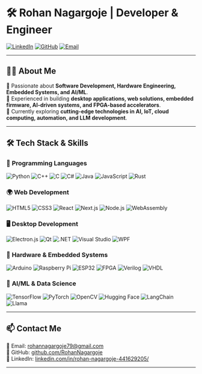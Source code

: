 # 🛠 **Rohan Nagargoje** | Developer & Engineer  

[![LinkedIn](https://img.shields.io/badge/LinkedIn-Connect-blue?style=flat&logo=linkedin)](https://www.linkedin.com/in/rohan-nagargoje-441629205/)  [![GitHub](https://img.shields.io/badge/GitHub-Profile-black?style=flat&logo=github)](https://github.com/RohanNagargoje)  [![Email](https://img.shields.io/badge/Email-Contact-red?style=flat&logo=gmail)](mailto:rohannagargoje79@gmail.com)  

---

## 👨‍💻 **About Me**  
🔹 Passionate about **Software Development, Hardware Engineering, Embedded Systems, and AI/ML**.  
🔹 Experienced in building **desktop applications, web solutions, embedded firmware, AI-driven systems, and FPGA-based accelerators**.  
🔹 Currently exploring **cutting-edge technologies in AI, IoT, cloud computing, automation, and LLM development**.  

---

## 🛠 **Tech Stack & Skills**  

### 🚀 **Programming Languages**  
![Python](https://img.shields.io/badge/Python-3776AB?style=flat&logo=python&logoColor=white) ![C++](https://img.shields.io/badge/C++-00599C?style=flat&logo=cplusplus&logoColor=white) ![C](https://img.shields.io/badge/C-239120?style=flat&logo=c&logoColor=white) ![C#](https://img.shields.io/badge/C%23-239120?style=flat&logo=csharp&logoColor=white) ![Java](https://img.shields.io/badge/Java-007396?style=flat&logo=java&logoColor=white) ![JavaScript](https://img.shields.io/badge/JavaScript-F7DF1E?style=flat&logo=javascript&logoColor=black) ![Rust](https://img.shields.io/badge/Rust-000000?style=flat&logo=rust&logoColor=white)  

### 🌍 **Web Development**  
![HTML5](https://img.shields.io/badge/HTML5-E34F26?style=flat&logo=html5&logoColor=white) ![CSS3](https://img.shields.io/badge/CSS3-1572B6?style=flat&logo=css3&logoColor=white) ![React](https://img.shields.io/badge/React-61DAFB?style=flat&logo=react&logoColor=black) ![Next.js](https://img.shields.io/badge/Next.js-000000?style=flat&logo=next.js&logoColor=white) ![Node.js](https://img.shields.io/badge/Node.js-339933?style=flat&logo=node.js&logoColor=white) ![WebAssembly](https://img.shields.io/badge/WebAssembly-654FF0?style=flat&logo=WebAssembly&logoColor=white)  

### 🖥️ **Desktop Development**  
![Electron.js](https://img.shields.io/badge/Electron-47848F?style=flat&logo=electron&logoColor=white) ![Qt](https://img.shields.io/badge/Qt-41CD52?style=flat&logo=qt&logoColor=white) ![.NET](https://img.shields.io/badge/.NET-512BD4?style=flat&logo=dotnet&logoColor=white) ![Visual Studio](https://img.shields.io/badge/Visual%20Studio-5C2D91?style=flat&logo=visualstudio&logoColor=white) ![WPF](https://img.shields.io/badge/WPF-512BD4?style=flat&logo=windows&logoColor=white)  

### 🔧 **Hardware & Embedded Systems**  
![Arduino](https://img.shields.io/badge/Arduino-00979D?style=flat&logo=arduino&logoColor=white) ![Raspberry Pi](https://img.shields.io/badge/Raspberry%20Pi-C51A4A?style=flat&logo=raspberry-pi&logoColor=white) ![ESP32](https://img.shields.io/badge/ESP32-000000?style=flat&logo=espressif&logoColor=white) ![FPGA](https://img.shields.io/badge/FPGA-FF4500?style=flat&logo=intel&logoColor=white) ![Verilog](https://img.shields.io/badge/Verilog-000000?style=flat) ![VHDL](https://img.shields.io/badge/VHDL-800080?style=flat)  

### 🤖 **AI/ML & Data Science**  
![TensorFlow](https://img.shields.io/badge/TensorFlow-FF6F00?style=flat&logo=tensorflow&logoColor=white) ![PyTorch](https://img.shields.io/badge/PyTorch-EE4C2C?style=flat&logo=pytorch&logoColor=white) ![OpenCV](https://img.shields.io/badge/OpenCV-5C3EE8?style=flat&logo=opencv&logoColor=white) ![Hugging Face](https://img.shields.io/badge/Hugging%20Face-FFD500?style=flat&logo=huggingface&logoColor=black) ![LangChain](https://img.shields.io/badge/LangChain-3776AB?style=flat) ![Llama](https://img.shields.io/badge/Llama_AI-FF4500?style=flat)  

---

## 📫 **Contact Me**  
📧 Email: [rohannagargoje79@gmail.com](mailto:rohannagargoje79@gmail.com)  
🔗 GitHub: [github.com/RohanNagargoje](https://github.com/RohanNagargoje)  
🔗 LinkedIn: [linkedin.com/in/rohan-nagargoje-441629205/](https://www.linkedin.com/in/rohan-nagargoje-441629205/)  

---
